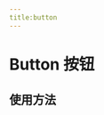 ```yaml
---
title:button
---
```

# Button 按钮

## 使用方法

<ClientOnly> 
<button-demos></button-demos>
</ClientOnly>